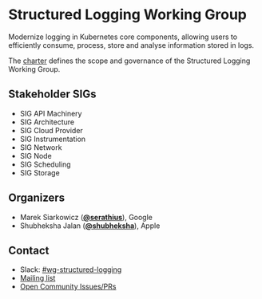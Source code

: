 <!---
This is an autogenerated file!

Please do not edit this file directly, but instead make changes to the
sigs.yaml file in the project root.

To understand how this file is generated, see https://git.k8s.io/community/generator/README.md
--->
# Structured Logging Working Group

Modernize logging in Kubernetes core components, allowing users to efficiently consume, process, store and analyse information stored in logs.

The [charter](charter.md) defines the scope and governance of the Structured Logging Working Group.

## Stakeholder SIGs
* SIG API Machinery
* SIG Architecture
* SIG Cloud Provider
* SIG Instrumentation
* SIG Network
* SIG Node
* SIG Scheduling
* SIG Storage



## Organizers

* Marek Siarkowicz (**[@serathius](https://github.com/serathius)**), Google
* Shubheksha Jalan (**[@shubheksha](https://github.com/shubheksha)**), Apple

## Contact
- Slack: [#wg-structured-logging](https://kubernetes.slack.com/messages/wg-structured-logging)
- [Mailing list](https://groups.google.com/forum/#!forum/kubernetes-wg-structured-logging)
- [Open Community Issues/PRs](https://github.com/kubernetes/community/labels/wg%2Fstructured-logging)
<!-- BEGIN CUSTOM CONTENT -->

<!-- END CUSTOM CONTENT -->
